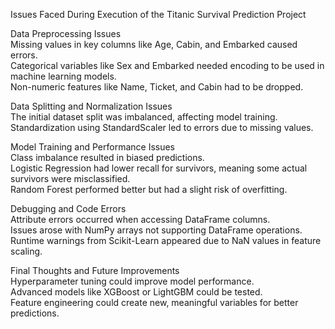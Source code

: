 Issues Faced During Execution of the Titanic Survival Prediction Project  

Data Preprocessing Issues  
Missing values in key columns like Age, Cabin, and Embarked caused errors.  
Categorical variables like Sex and Embarked needed encoding to be used in machine learning models.  
Non-numeric features like Name, Ticket, and Cabin had to be dropped.  

Data Splitting and Normalization Issues  
The initial dataset split was imbalanced, affecting model training.  
Standardization using StandardScaler led to errors due to missing values.  

Model Training and Performance Issues  
Class imbalance resulted in biased predictions.  
Logistic Regression had lower recall for survivors, meaning some actual survivors were misclassified.  
Random Forest performed better but had a slight risk of overfitting.  

Debugging and Code Errors  
Attribute errors occurred when accessing DataFrame columns.  
Issues arose with NumPy arrays not supporting DataFrame operations.  
Runtime warnings from Scikit-Learn appeared due to NaN values in feature scaling.  

Final Thoughts and Future Improvements  
Hyperparameter tuning could improve model performance.  
Advanced models like XGBoost or LightGBM could be tested.  
Feature engineering could create new, meaningful variables for better predictions.
